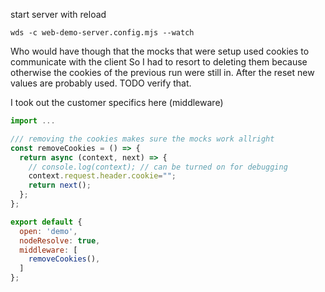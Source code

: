 start server with reload

`wds -c web-demo-server.config.mjs --watch`

Who would have though that the mocks that were setup used cookies to communicate with the client
So I had to resort to deleting them because otherwise the cookies of the previous run were still in.
After the reset new values are probably used. TODO verify that.

I took out the customer specifics here (middleware)

```javascript
import ...

/// removing the cookies makes sure the mocks work allright
const removeCookies = () => {
  return async (context, next) => {
    // console.log(context); // can be turned on for debugging
    context.request.header.cookie="";
    return next();
  };
};

export default {
  open: 'demo',
  nodeResolve: true,
  middleware: [
    removeCookies(),
  ]
};

```
